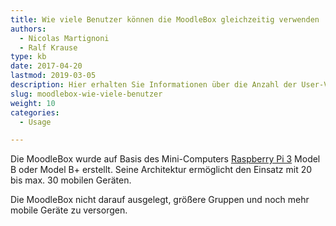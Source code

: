 ```yaml
---
title: Wie viele Benutzer können die MoodleBox gleichzeitig verwenden
authors:
  - Nicolas Martignoni
  - Ralf Krause
type: kb
date: 2017-04-20
lastmod: 2019-03-05
description: Hier erhalten Sie Informationen über die Anzahl der User-Verbindungen (WiFi Guests), die die MoodleBox gleichzeitig unterstützen kann
slug: moodlebox-wie-viele-benutzer
weight: 10
categories:
  - Usage

---
```

Die MoodleBox wurde auf Basis des Mini-Computers [Raspberry Pi 3][1] Model B oder Model B+ erstellt. Seine Architektur ermöglicht den Einsatz mit 20 bis max. 30 mobilen Geräten.

Die MoodleBox nicht darauf ausgelegt, größere Gruppen und noch mehr mobile Geräte zu versorgen.

 [1]: https://www.raspberrypi.org/
